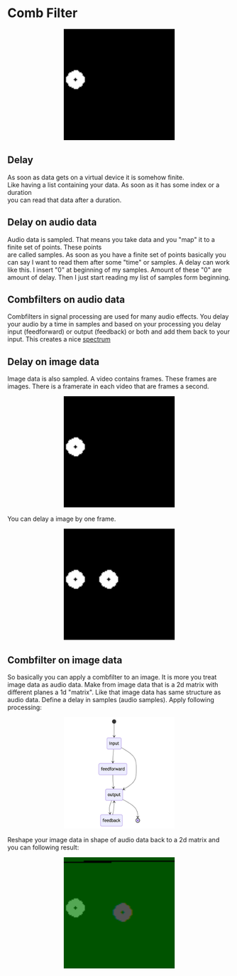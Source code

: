 # Comb Filter

<p align="center">
<img src="Images/0.png" width=250 height=250>
</p >


## Delay

As soon as data gets on a virtual device it is somehow finite. \
Like having a list containing your data. As soon as it has some index or a duration \
you can read that data after a duration. 

## Delay on audio data

Audio data is sampled. That means you take data and you "map" it to a finite set of points. These points \
are called samples. As soon as you have a finite set of points basically you can say I want to read them after some "time" or samples.
A delay can work like this. I insert "0" at beginning of my samples. Amount of these "0" are amount of delay. 
Then I just start reading my list of samples form beginning.

## Combfilters on audio data

Combfilters in signal processing are used for many audio effects. You delay your audio by a time in samples and based on your processing you delay input (feedforward) or output (feedback) or both and add them back to your input. This creates a nice [spectrum](https://en.wikipedia.org/wiki/Comb_filter) 


## Delay on image data

Image data is also sampled. A video contains frames. These frames are images. There is a framerate in each video that are frames a second. 
<p align="center">
<img src="Renders/circles.gif" width=250 height=250>
</p >

You can delay a image by one frame. 
<p align="center">
<img src="Renders/delay_image.gif" width=250 height=250>
</p >

## Combfilter on image data

So basically you can apply a combfilter to an image. It is more you treat image data as audio data. Make from image data that is a 2d matrix with different planes a 1d "matrix". Like that image data has same structure as audio data.  Define a delay in samples (audio samples). Apply following processing: 
<p align="center">
<img src="Desc_images/signal_flow.png" width=250 height=250>
</p >

Reshape your image data in shape of audio data back to a 2d matrix and you can following result:

<p align="center">
<img src="Renders/image_comb_filter.gif" width=250 height=250>
</p >

